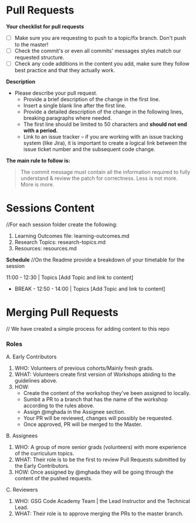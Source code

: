 # Pull Requests

**Your checklist for pull requests**
- [ ] Make sure you are requesting to push to a topic/fix branch. Don't push to the master!
- [ ] Check the commit's or even all commits' messages styles match our requested structure.
- [ ] Check any code additions in the content you add, make sure they follow best practice and that they actually work. 

**Description**
* Please describe your pull request.
  * Provide a brief description of the change in the first line.
  * Insert a single blank line after the first line.
  * Provide a detailed description of the change in the following lines, breaking paragraphs where needed.
  * The first line should be limited to 50 characters and **should not end with a period.**
  * Link to an issue tracker – if you are working with an issue tracking system (like Jira), it is important to create a logical link between the issue ticket number and the subsequent code change.

**The main rule to follow is:**
> The commit message must contain all the information required to fully understand & review the patch for correctness. Less is not more. More is more.

# Sessions Content
//For each session folder create the following:

1. Learning Outcomes file: learning-outcomes.md
2. Research Topics: research-topics.md 
3. Resources: resources.md 

**Schedule**
//On the Readme provide a breakdown of your timetable for the session 

11:00 - 12:30 | Topics [Add Topic and link to content] 
- BREAK -
12:50 - 14:00 | Topics [Add Topic and link to content] 

# Merging Pull Requests 
// We have created a simple process for adding content to this repo 

### Roles  
A. Early Contributors
   1. WHO: Volunteers of previous cohorts/Mainly fresh grads.
   2. WHAT: Volunteers create first version of Workshops abiding to the guidelines above.
   3. HOW: 
         * Create the content of the workshop they've been assigned to locally.
         * Sumbit a PR to a branch that has the name of the workshop according to the rules above.
         * Assign @mghada in the Assignee section. 
         * Your PR will be reviewed, changes will possibly be requested.
         * Once approved, PR will be merged to the Master.


B. Assignees
   1. WHO: A group of more senior grads (volunteers) with more experience of the curriculum topics.
   2. WHAT: Their role is to be the first to review Pull Requests submitted by the Early Contributors.
   3. HOW: Once assigned by @mghada they will be going through the content of the pushed requests. 


C. Reviewers 
  1. WHO: GSG Code Academy Team | the Lead Instructor and the Technical Lead.
  2. WHAT: Their role is to approve merging the PRs to the master branch.    
